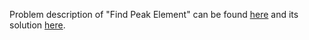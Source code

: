 Problem description of "Find Peak Element" can be found [here](https://leetcode.com/problems/find-peak-element/description/) and its solution [here](https://github.com/aurimas13/LeetCode-HackerRank-MAANG/blob/main/LeetCode/Python%20Solutions/Find%20Pivot%20Index/find.py).
